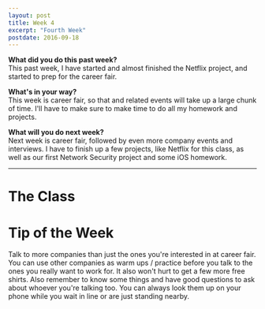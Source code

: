 ```yaml
---
layout: post
title: Week 4
excerpt: "Fourth Week"
postdate: 2016-09-18
---
```


**What did you do this past week?**  
This past week, I have started and almost finished the Netflix project, and started to prep for the career fair.

**What's in your way?**  
This week is career fair, so that and related events will take up a large chunk of time. I'll have to make sure to make time to do all my homework and projects.

**What will you do next week?**  
Next week is career fair, followed by even more company events and interviews. I have to finish up a few projects, like Netflix for this class, as well as our first Network Security project and some iOS homework.

***

# The Class



# Tip of the Week
Talk to more companies than just the ones you're interested in at career fair. You can use other companies as warm ups / practice before you talk to the ones you really want to work for. It also won't hurt to get a few more free shirts. Also remember to know some things and have good questions to ask about whoever you're talking too. You can always look them up on your phone while you wait in line or are just standing nearby.
